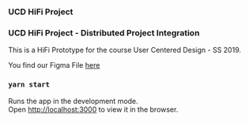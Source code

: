 ### UCD HiFi Project

### UCD HiFi Project - Distributed Project Integration

This is a HiFi Prototype for the course User Centered Design - SS 2019. 

You find our Figma File [here](https://www.figma.com/file/aYNJ5RVbsFATvsvq8YMGv9x4/UCD-HiFi-Prototype?node-id=0%3A1)

### `yarn start`

Runs the app in the development mode.<br>
Open [http://localhost:3000](http://localhost:3000) to view it in the browser.

